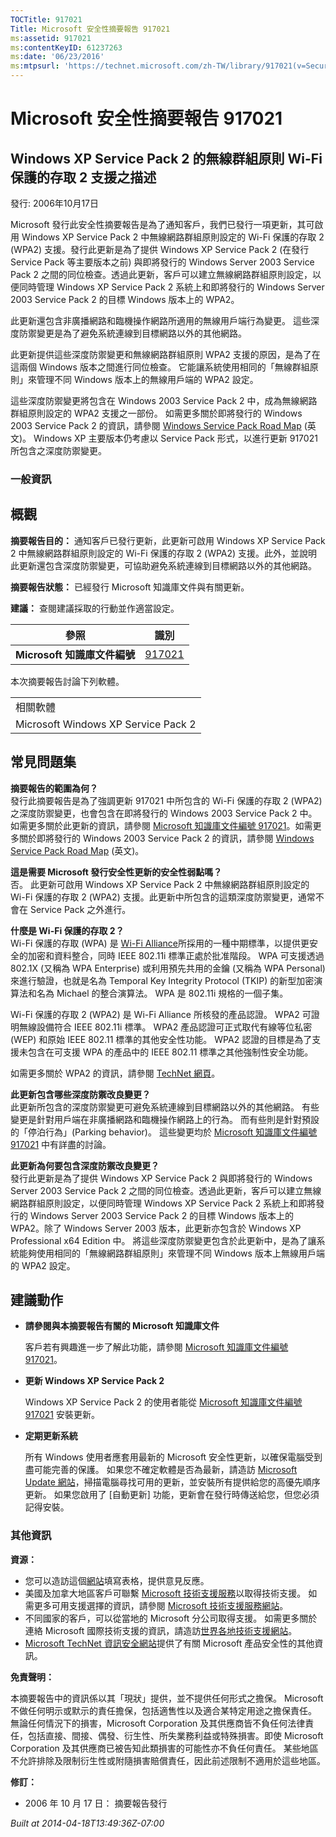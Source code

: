 ```yaml
---
TOCTitle: 917021
Title: Microsoft 安全性摘要報告 917021
ms:assetid: 917021
ms:contentKeyID: 61237263
ms:date: '06/23/2016'
ms:mtpsurl: 'https://technet.microsoft.com/zh-TW/library/917021(v=Security.10)'
---
```



Microsoft 安全性摘要報告 917021
===============================

Windows XP Service Pack 2 的無線群組原則 Wi-Fi 保護的存取 2 支援之描述
----------------------------------------------------------------------

發行: 2006年10月17日

Microsoft 發行此安全性摘要報告是為了通知客戶，我們已發行一項更新，其可啟用 Windows XP Service Pack 2 中無線網路群組原則設定的 Wi-Fi 保護的存取 2 (WPA2) 支援。發行此更新是為了提供 Windows XP Service Pack 2 (在發行 Service Pack 等主要版本之前) 與即將發行的 Windows Server 2003 Service Pack 2 之間的同位檢查。透過此更新，客戶可以建立無線網路群組原則設定，以便同時管理 Windows XP Service Pack 2 系統上和即將發行的 Windows Server 2003 Service Pack 2 的目標 Windows 版本上的 WPA2。

此更新還包含非廣播網路和臨機操作網路所適用的無線用戶端行為變更。 這些深度防禦變更是為了避免系統連線到目標網路以外的其他網路。

此更新提供這些深度防禦變更和無線網路群組原則 WPA2 支援的原因，是為了在這兩個 Windows 版本之間進行同位檢查。 它能讓系統使用相同的「無線群組原則」來管理不同 Windows 版本上的無線用戶端的 WPA2 設定。

這些深度防禦變更將包含在 Windows 2003 Service Pack 2 中，成為無線網路群組原則設定的 WPA2 支援之一部份。 如需更多關於即將發行的 Windows 2003 Service Pack 2 的資訊，請參閱 [Windows Service Pack Road Map](http://www.microsoft.com/windows/lifecycle/servicepacks.mspx) (英文)。 Windows XP 主要版本仍考慮以 Service Pack 形式，以進行更新 917021 所包含之深度防禦變更。

### 一般資訊

概觀
----


**摘要報告目的：**  通知客戶已發行更新，此更新可啟用 Windows XP Service Pack 2 中無線網路群組原則設定的 Wi-Fi 保護的存取 2 (WPA2) 支援。此外，並說明此更新還包含深度防禦變更，可協助避免系統連線到目標網路以外的其他網路。

**摘要報告狀態：**  已經發行 Microsoft 知識庫文件與有關更新。

**建議：**  查閱建議採取的行動並作適當設定。

| 參照                         | 識別                                             |
|------------------------------|--------------------------------------------------|
| **Microsoft 知識庫文件編號** | [917021](http://support.microsoft.com/kb/917021) |

本次摘要報告討論下列軟體。

|                                     |
|-------------------------------------|
| 相關軟體                            |
| Microsoft Windows XP Service Pack 2 |

常見問題集
----------


**摘要報告的範圍為何？**  
發行此摘要報告是為了強調更新 917021 中所包含的 Wi-Fi 保護的存取 2 (WPA2) 之深度防禦變更，也會包含在即將發行的 Windows 2003 Service Pack 2 中。如需更多關於此更新的資訊，請參閱 [Microsoft 知識庫文件編號 917021](http://support.microsoft.com/kb/917021)。如需更多關於即將發行的 Windows 2003 Service Pack 2 的資訊，請參閱 [Windows Service Pack Road Map](http://www.microsoft.com/windows/lifecycle/servicepacks.mspx) (英文)。

**這是需要 Microsoft 發行安全性更新的安全性弱點嗎？**  
否。 此更新可啟用 Windows XP Service Pack 2 中無線網路群組原則設定的 Wi-Fi 保護的存取 2 (WPA2) 支援。此更新中所包含的這類深度防禦變更，通常不會在 Service Pack 之外進行。

**什麼是 Wi-Fi 保護的存取 2？**  
Wi-Fi 保護的存取 (WPA) 是 [Wi-Fi Alliance](http://www.wi-fialliance.org/opensection/about_overview.php)所採用的一種中期標準，以提供更安全的加密和資料整合，同時 IEEE 802.11i 標準正處於批准階段。 WPA 可支援透過 802.1X (又稱為 WPA Enterprise) 或利用預先共用的金鑰 (又稱為 WPA Personal) 來進行驗證，也就是名為 Temporal Key Integrity Protocol (TKIP) 的新型加密演算法和名為 Michael 的整合演算法。 WPA 是 802.11i 規格的一個子集。

Wi-Fi 保護的存取 2 (WPA2) 是 Wi-Fi Alliance 所核發的產品認證。 WPA2 可證明無線設備符合 IEEE 802.11i 標準。 WPA2 產品認證可正式取代有線等位私密 (WEP) 和原始 IEEE 802.11 標準的其他安全性功能。 WPA2 認證的目標是為了支援未包含在可支援 WPA 的產品中的 IEEE 802.11 標準之其他強制性安全功能。

如需更多關於 WPA2 的資訊，請參閱 [TechNet 網頁](http://www.microsoft.com/technet/community/columns/cableguy/cg0505.mspx)。

**此更新包含哪些深度防禦改良變更？**  
此更新所包含的深度防禦變更可避免系統連線到目標網路以外的其他網路。 有些變更是針對用戶端在非廣播網路和臨機操作網路上的行為。 而有些則是針對預設的「停泊行為」(Parking behavior)。 這些變更均於 [Microsoft 知識庫文件編號 917021](http://support.microsoft.com/kb/917021) 中有詳盡的討論。

**此更新為何要包含深度防禦改良變更？**  
發行此更新是為了提供 Windows XP Service Pack 2 與即將發行的 Windows Server 2003 Service Pack 2 之間的同位檢查。透過此更新，客戶可以建立無線網路群組原則設定，以便同時管理 Windows XP Service Pack 2 系統上和即將發行的 Windows Server 2003 Service Pack 2 的目標 Windows 版本上的 WPA2。除了 Windows Server 2003 版本，此更新亦包含於 Windows XP Professional x64 Edition 中。 將這些深度防禦變更包含於此更新中，是為了讓系統能夠使用相同的「無線網路群組原則」來管理不同 Windows 版本上無線用戶端的 WPA2 設定。

建議動作
--------


-   **請參閱與本摘要報告有關的 Microsoft 知識庫文件**

    客戶若有興趣進一步了解此功能，請參閱 [Microsoft 知識庫文件編號 917021](http://support.microsoft.com/kb/917021)。

-   **更新 Windows XP Service Pack 2**

    Windows XP Service Pack 2 的使用者能從 [Microsoft 知識庫文件編號 917021](http://support.microsoft.com/kb/917021) 安裝更新。

-   **定期更新系統**

    所有 Windows 使用者應套用最新的 Microsoft 安全性更新，以確保電腦受到盡可能完善的保護。 如果您不確定軟體是否為最新，請造訪 [Microsoft Update 網站](http://update.microsoft.com/microsoftupdate/)，掃描電腦尋找可用的更新，並安裝所有提供給您的高優先順序更新。 如果您啟用了 \[自動更新\] 功能，更新會在發行時傳送給您，但您必須記得安裝。

### 其他資訊

**資源：** 

-   您可以造訪這個[網站](https://support.microsoft.com/common/survey.aspx?scid=sw;en;1257&amp;showpage=1&amp;ws=technet&amp;sd=tech)填寫表格，提供意見反應。
-   美國及加拿大地區客戶可聯繫 [Microsoft 技術支援服務](http://go.microsoft.com/fwlink/?linkid=21131)以取得技術支援。 如需更多可用支援選擇的資訊，請參閱 [Microsoft 技術支援服務網站](http://support.microsoft.com/)。
-   不同國家的客戶，可以從當地的 Microsoft 分公司取得支援。 如需更多關於連絡 Microsoft 國際技術支援的資訊，請造訪[世界各地技術支援網站](http://go.microsoft.com/fwlink/?linkid=21155)。
-   [Microsoft TechNet 資訊安全網站](http://www.microsoft.com/taiwan/technet/security/default.mspx)提供了有關 Microsoft 產品安全性的其他資訊。

**免責聲明：** 

本摘要報告中的資訊係以其「現狀」提供，並不提供任何形式之擔保。 Microsoft 不做任何明示或默示的責任擔保，包括適售性以及適合某特定用途之擔保責任。 無論任何情況下的損害，Microsoft Corporation 及其供應商皆不負任何法律責任，包括直接、間接、偶發、衍生性、所失業務利益或特殊損害。即使 Microsoft Corporation 及其供應商已被告知此類損害的可能性亦不負任何責任。 某些地區不允許排除及限制衍生性或附隨損害賠償責任，因此前述限制不適用於這些地區。

**修訂：** 

-   2006 年 10 月 17 日： 摘要報告發行

*Built at 2014-04-18T13:49:36Z-07:00*
